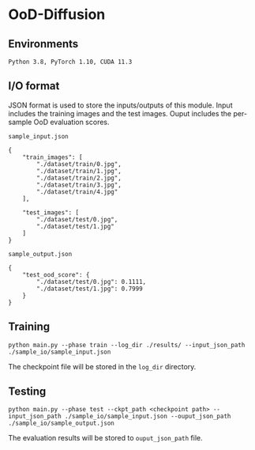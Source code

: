 # OoD-Diffusion

## Environments

```
Python 3.8, PyTorch 1.10, CUDA 11.3
```

## I/O format
JSON format is used to store the inputs/outputs of this module.
Input includes the training images and the test images.
Ouput includes the per-sample OoD evaluation scores.

`sample_input.json`
```
{
    "train_images": [
        "./dataset/train/0.jpg",
        "./dataset/train/1.jpg",
        "./dataset/train/2.jpg",
        "./dataset/train/3.jpg",
        "./dataset/train/4.jpg"
    ],

    "test_images": [
        "./dataset/test/0.jpg",
        "./dataset/test/1.jpg"
    ]
}
```

`sample_output.json`
```
{
    "test_ood_score": {
        "./dataset/test/0.jpg": 0.1111,
        "./dataset/test/1.jpg": 0.7999
    }
}
```

## Training

```
python main.py --phase train --log_dir ./results/ --input_json_path ./sample_io/sample_input.json
```

The checkpoint file will be stored in the `log_dir` directory.


## Testing

```
python main.py --phase test --ckpt_path <checkpoint path> --input_json_path ./sample_io/sample_input.json --ouput_json_path ./sample_io/sample_output.json
```
The evaluation results will be stored to `ouput_json_path` file.